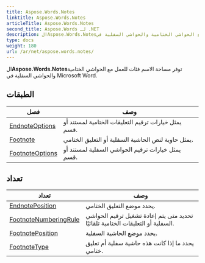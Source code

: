 ```yaml
---
title: Aspose.Words.Notes
linktitle: Aspose.Words.Notes
articleTitle: Aspose.Words.Notes
second_title: Aspose.Words لـ .NET
description: الAspose.Words.Notesتوفر مساحة الاسم فئات للعمل مع الحواشي الختامية والحواشي السفلية في Microsoft Word في C#.
type: docs
weight: 180
url: /ar/net/aspose.words.notes/
---
```

ال**Aspose.Words.Notes**توفر مساحة الاسم فئات للعمل مع الحواشي الختامية والحواشي السفلية في Microsoft Word.

## الطبقات

| فصل | وصف |
| --- | --- |
| [EndnoteOptions](./endnoteoptions/) | يمثل خيارات ترقيم التعليقات الختامية لمستند أو قسم. |
| [Footnote](./footnote/) | يمثل حاوية لنص الحاشية السفلية أو التعليق الختامي. |
| [FootnoteOptions](./footnoteoptions/) | يمثل خيارات ترقيم الحواشي السفلية لمستند أو قسم. |
## تعداد

| تعداد | وصف |
| --- | --- |
| [EndnotePosition](./endnoteposition/) | يحدد موضع التعليق الختامي. |
| [FootnoteNumberingRule](./footnotenumberingrule/) | تحديد متى يتم إعادة تشغيل ترقيم الحواشي السفلية أو التعليقات الختامية تلقائيًا. |
| [FootnotePosition](./footnoteposition/) | يحدد موضع الحاشية السفلية. |
| [FootnoteType](./footnotetype/) | يحدد ما إذا كانت هذه حاشية سفلية أم تعليق ختامي. |
